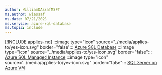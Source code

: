 ```yaml
---
author: WilliamDAssafMSFT
ms.author: wiassaf
ms.date: 07/21/2023
ms.service: azure-sql-database
ms.topic: include
---
```


[!INCLUDE [applies-md](applies-md.md)]  :::image type="icon" source="../media/applies-to/yes-icon.svg" border="false"::: [Azure SQL Database](/sql/sql-server/sql-docs-navigation-guide#applies-to) :::image type="icon" source="../media/applies-to/yes-icon.svg" border="false"::: [Azure SQL Managed Instance](/sql/sql-server/sql-docs-navigation-guide#applies-to) :::image type="icon" source="../media/applies-to/yes-icon.svg" border="false"::: [SQL Server on Azure VM](/sql/sql-server/sql-docs-navigation-guide#applies-to)